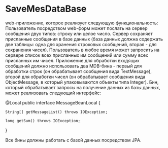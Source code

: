# SaveMesDataBase
web-приложение, которое реализует следующую функциональность:
Пользователь посредством web-форм может послать на сервер сообщения двух типов: строку или целое число.
Сервер сохраняет присланные сообщения в базе данных (база данных должна содержать две таблицы: одна для хранения строковых сообщений, вторая - для сохранения чисел).
Пользователь в любое время может запросить на сервере список всех присланных им сообщений или сумму всех присланных им чисел.
Приложение для обработки входящих сообщений должно использовать два MDB-бина - первый для обработки строк (он обрабатывает сообщения вида TextMessage), второй для обработки чисел (он обрабатывает сообщения вида ObjectMessage, в который упаковываются объекты типа Integer). Бин, который обрабатывает запросы на получение данных из базы данных, может реализовать следующий интерфейс:

@Local
public interface MessageBeanLocal {

    String[] getMessageList() throws IOException;

    long getSum() throws IOException;
}

Все бины должны работать с базой данных посредством JPA.
